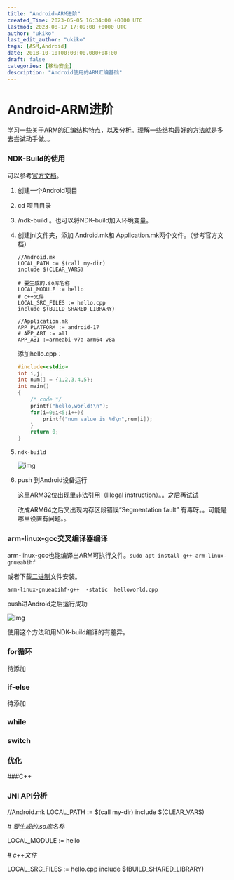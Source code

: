 ```yaml
---
title: "Android-ARM进阶"
created_Time: 2023-05-05 16:34:00 +0000 UTC
lastmod: 2023-08-17 17:09:00 +0000 UTC
author: "ukiko"
last_edit_author: "ukiko"
tags: [ASM,Android]
date: 2018-10-10T00:00:00.000+08:00
draft: false
categories: [移动安全]
description: "Android使用的ARM汇编基础"
---
```


# Android-ARM进阶

学习一些关于ARM的汇编结构特点，以及分析。理解一些结构最好的方法就是多去尝试动手做。。

### NDK-Build的使用

可以参考[官方文档](https://developer.android.com/ndk/guides/ndk-build?hl=zh-cn)。

1. 创建一个Android项目

1. cd 项目目录

1. /ndk-build 。也可以将NDK-build加入环境变量。

1. 创建jni文件夹，添加 Android.mk和 Application.mk两个文件。（参考官方文档）

	```plain text
	//Android.mk
	LOCAL_PATH := $(call my-dir)
	include $(CLEAR_VARS)
	
	# 要生成的.so库名称
	LOCAL_MODULE := hello
	# c++文件
	LOCAL_SRC_FILES := hello.cpp
	include $(BUILD_SHARED_LIBRARY)
	```

	```plain text
	//Application.mk
	APP_PLATFORM := android-17
	# APP_ABI := all
	APP_ABI :=armeabi-v7a arm64-v8a
	```

	添加hello.cpp：

	```c++
	#include<cstdio>
	int i,j;
	int num[] = {1,2,3,4,5};
	int main()
	{
	    /* code */
	    printf("hello,world!\n");
	    for(i=0;i<5;i++){
	        printf("num value is %d\n",num[i]);
	    }
	    return 0;
	}
	```



1. `ndk-build`

	![img](http://my-md-1253484710.coscd.myqcloud.com/20180814152220.png)



1. push 到Android设备运行

	这里ARM32位出现里非法引用（Illegal instruction）。。之后再试试

	改成ARM64之后又出现内存区段错误“Segmentation fault” 有毒呀。。可能是哪里设置有问题。。



### arm-linux-gcc交叉编译器编译

arm-linux-gcc也能编译出ARM可执行文件。`sudo apt install g++-arm-linux-gnueabihf`

或者下载[二进制](https://developer.arm.com/open-source/gnu-toolchain/gnu-rm/downloads)文件安装。

`arm-linux-gnueabihf-g++  -static  helloworld.cpp`

push进Android之后运行成功

![img](http://my-md-1253484710.coscd.myqcloud.com/20180814164353.png)

使用这个方法和用NDK-build编译的有差异。

### for循环

待添加

### if-else

待添加

### while

### switch

### 优化

###C++

### JNI API分析

//Android.mk
LOCAL_PATH := $(call my-dir)
include $(CLEAR_VARS)

*# 要生成的.so库名称*

LOCAL_MODULE := hello

*# c++文件*

LOCAL_SRC_FILES := hello.cpp
include $(BUILD_SHARED_LIBRARY)


